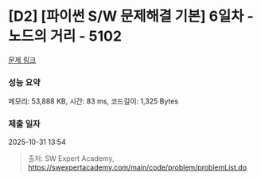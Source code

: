 # [D2] [파이썬 S/W 문제해결 기본] 6일차 - 노드의 거리 - 5102 

[문제 링크](https://swexpertacademy.com/main/code/problem/problemDetail.do?contestProbId=AWTVmxDKb1oDFAVT) 

### 성능 요약

메모리: 53,888 KB, 시간: 83 ms, 코드길이: 1,325 Bytes

### 제출 일자

2025-10-31 13:54



> 출처: SW Expert Academy, https://swexpertacademy.com/main/code/problem/problemList.do